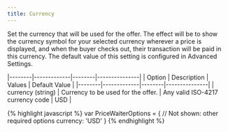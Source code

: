 ```yaml
---
title: Currency
---
```


Set the currency that will be used for the offer. The effect will be to show the currency symbol for your selected currency wherever a price is displayed, and when the buyer checks out, their transaction will be paid in this currency. The default value of this setting is configured in Advanced Settings.

|--------|-------------|--------|---------------|
| Option | Description | Values | Default Value |
|--------|-------------|--------|---------------|
| currency (string) | Currency to be used for the offer. | Any valid ISO-4217 currency code | USD |

{% highlight javascript %}
var PriceWaiterOptions = {
    // Not shown: other required options
    currency: 'USD'
}
{% endhighlight %}

